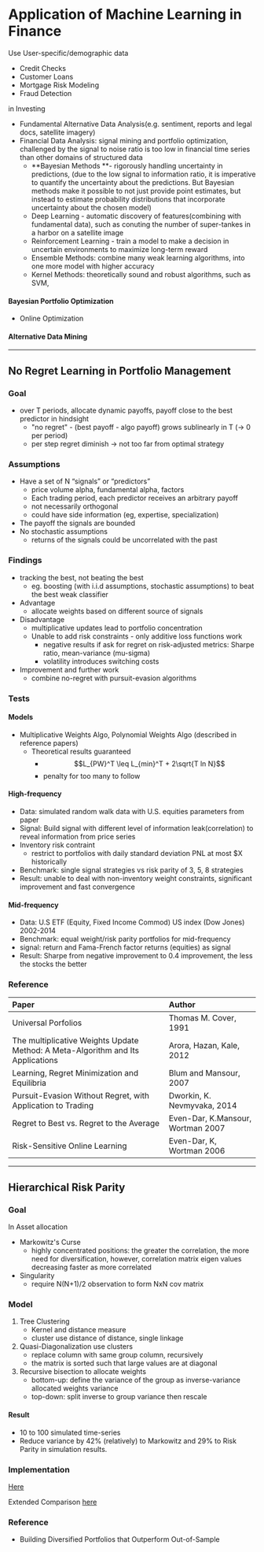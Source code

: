 # Application of Machine Learning in Finance

Use User-specific/demographic data

* Credit Checks
* Customer Loans
* Mortgage Risk Modeling
* Fraud Detection

in Investing

* Fundamental Alternative Data Analysis\(e.g. sentiment, reports and legal docs, satellite imagery\)
* Financial Data Analysis: signal mining and portfolio optimization, challenged by the signal to noise ratio is too low in financial time series than other domains of structured data
  * **Bayesian Methods **- rigorously handling uncertainty in predictions, \(due to the low signal to information ratio, it is imperative to quantify the uncertainty about the predictions. But Bayesian methods make it possible to not just provide point estimates,  but instead to estimate probability distributions that incorporate uncertainty about the chosen model\)
  * Deep Learning - automatic discovery of features\(combining with fundamental data\), such as conuting the number of super-tankes in a harbor on a satellite image
  * Reinforcement Learning - train a model to make a decision in uncertain environments to maximize long-term reward
  * Ensemble Methods: combine many weak learning algorithms, into one more model with higher accuracy
  * Kernel Methods: theoretically sound and robust algorithms, such as SVM, 

#### Bayesian Portfolio Optimization

* Online Optimization

#### Alternative Data Mining

---

## No Regret Learning in Portfolio Management

### Goal

* over T periods, allocate dynamic payoffs, payoff close to the best predictor in hindsight
  * "no regret" - \(best payoff - algo payoff\) grows sublinearly in T \(-&gt; 0 per period\)
  * per step regret diminish -&gt; not too far from optimal strategy

### Assumptions

* Have a set of N “signals” or “predictors”
  * price volume alpha, fundamental alpha, factors
  * Each trading period, each predictor receives an arbitrary payoff
  * not necessarily orthogonal
  * could have side information \(eg, expertise, specialization\)
* The payoff the signals are bounded
* No stochastic assumptions
  * returns of the signals could be uncorrelated with the past

### Findings

* tracking the best, not beating the best 
  * eg. boosting \(with i.i.d assumptions, stochastic assumptions\) to beat the best weak classifier
* Advantage
  * allocate weights based on different source of signals
* Disadvantage
  * multiplicative updates lead to portfolio concentration
  * Unable to add risk constraints - only additive loss functions work
    * negative results if ask for regret on risk-adjusted metrics: Sharpe ratio, mean-variance \(mu-sigma\)
    * volatility introduces switching costs
* Improvement and further work
  * combine no-regret with pursuit-evasion algorithms

### Tests

#### Models

* Multiplicative Weights Algo, Polynomial Weights Algo \(described in reference papers\)
  * Theoretical results guaranteed 
    * $$L_{PW}^T \leq L_{min}^T + 2\sqrt{T ln N}$$
    * penalty for too many to follow

#### High-frequency

* Data: simulated random walk data with U.S. equities parameters from paper
* Signal: Build signal with different level of information leak\(correlation\) to reveal information from price series
* Inventory risk contraint
  * restrict to portfolios with daily standard deviation PNL at most $X historically
* Benchmark: single signal strategies vs risk parity of 3, 5, 8 strategies
* Result: unable to deal with non-inventory weight constraints, significant improvement and fast convergence

#### Mid-frequency

* Data: U.S ETF \(Equity, Fixed Income Commod\) US index \(Dow Jones\) 2002-2014
* Benchmark: equal weight/risk parity portfolios for mid-frequency
* signal: return and Fama-French factor returns \(equities\) as signal
* Result: Sharpe from negative improvement to 0.4 improvement, the less the stocks the better

### Reference

| Paper | Author |
| :--- | :--- |
| Universal Porfolios | Thomas M. Cover, 1991 |
| The multiplicative Weights Update Method: A Meta-Algorithm and Its Applications | Arora, Hazan, Kale, 2012 |
| Learning, Regret Minimization and Equilibria | Blum and Mansour, 2007 |
| Pursuit-Evasion Without Regret, with Application to Trading | Dworkin, K. Nevmyvaka, 2014 |
| Regret to Best vs. Regret to the Average | Even-Dar, K.Mansour, Wortman 2007 |
| Risk-Sensitive Online Learning | Even-Dar, K, Wortman 2006 |

---

## Hierarchical Risk Parity

### Goal

In Asset allocation

* Markowitz's Curse
  * highly concentrated positions: the greater the correlation, the more need for diversification, however, correlation matrix eigen values decreasing faster as more correlated
* Singularity
  * require N\(N+1\)/2 observation to form NxN cov matrix

### Model

1. Tree Clustering 
   * Kernel and distance measure
   * cluster use distance of distance, single linkage
2. Quasi-Diagonalization use clusters
   * replace column with same group column, recursively
   * the matrix is sorted such that large values are at diagonal
3. Recursive bisection to allocate weights
   * bottom-up: define the variance of the group as inverse-variance allocated weights variance
   * top-down: split inverse to group variance then rescale

#### Result

* 10 to 100 simulated time-series
* Reduce variance by 42% \(relatively\) to Markowitz and 29% to Risk Parity in simulation results.

### Implementation

[Here](https://gmarti.gitlab.io/qfin/2018/10/02/hierarchical-risk-parity-part-1.html)

Extended Comparison [here](https://www.quantopian.com/posts/hierarchical-risk-parity-comparing-various-portfolio-diversification-techniques)

### Reference

* Building Diversified Portfolios that Outperform Out-of-Sample



